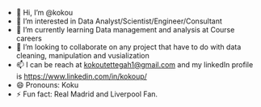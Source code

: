 - 👋 Hi, I’m @kokou
- 👀 I’m interested in Data Analyst/Scientist/Engineer/Consultant
- 🌱 I’m currently learning Data management and analysis at Course careers
- 💞️ I’m looking to collaborate on any project that have to do with data  cleaning, manipulation and vusialization
- 📫 I can be reach at kokoutettegah1@gmail.com and my linkedIn profile is https://www.linkedin.com/in/kokoup/
- 😄 Pronouns: Koku
- ⚡ Fun fact: Real Madrid and Liverpool Fan.

<!---
kokou-Hub/kokou-Hub is a ✨ special ✨ repository because its `README.md` (this file) appears on your GitHub profile.
You can click the Preview link to take a look at your changes.
--->
